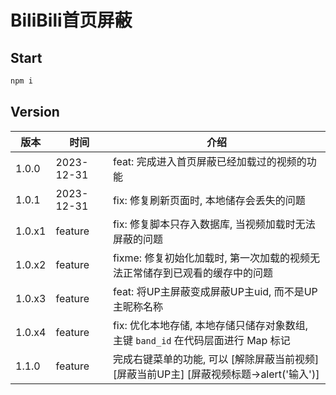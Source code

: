 # BiliBili首页屏蔽

## Start

```bat
npm i 
```

## Version

| 版本   | 时间       | 介绍                                                         |
| ------ | ---------- | ------------------------------------------------------------ |
| 1.0.0  | 2023-12-31 | feat: 完成进入首页屏蔽已经加载过的视频的功能                 |
| 1.0.1  | 2023-12-31 | fix: 修复刷新页面时, 本地储存会丢失的问题                    |
| 1.0.x1 | feature    | fix: 修复脚本只存入数据库, 当视频加载时无法屏蔽的问题        |
| 1.0.x2 | feature    | fixme: 修复初始化加载时, 第一次加载的视频无法正常储存到已观看的缓存中的问题 |
| 1.0.x3 | feature    | feat: 将UP主屏蔽变成屏蔽UP主uid, 而不是UP主昵称名称          |
| 1.0.x4 | feature    | fix: 优化本地存储, 本地存储只储存对象数组, 主键 `band_id` 在代码层面进行 Map 标记 |
| 1.1.0  | feature    | 完成右键菜单的功能, 可以 \[解除屏蔽当前视频\] \[屏蔽当前UP主\] \[屏蔽视频标题->alert('输入')\] |
